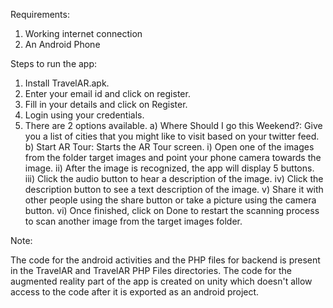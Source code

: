 Requirements:

1) Working internet connection
2) An Android Phone

Steps to run the app:

1) Install TravelAR.apk.
2) Enter your email id and click on register.
3) Fill in your details and click on Register.
4) Login using your credentials.
5) There are 2 options available.
   a) Where Should I go this Weekend?: Give you a list of cities that you might like to visit based on your twitter feed.
   b) Start AR Tour: Starts the AR Tour screen.
      i) Open one of the images from the folder target images and point your phone camera towards the image.
     ii) After the image is recognized, the app will display 5 buttons.
    iii) Click the audio button to hear a description of the image.
     iv) Click the description button to see a text description of the image.
      v) Share it with other people using the share button or take a picture using the camera button.
     vi) Once finished, click on Done to restart the scanning process to scan another image from the target images folder.  

Note:

The code for the android activities and the PHP files for backend is present in the TravelAR and TravelAR PHP Files directories. The code for the augmented reality part of the app is created on unity which doesn't allow access to the code after it is exported as an android project.
